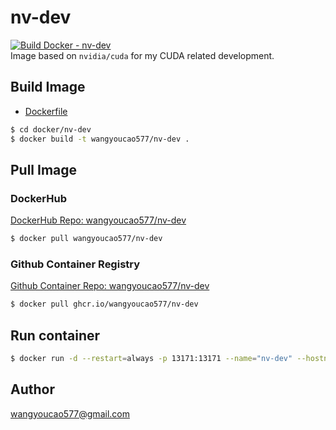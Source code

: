 # nv-dev
[![Build Docker - nv-dev](https://github.com/wangyoucao577/containers/actions/workflows/autobuild-nv-dev.yml/badge.svg)](https://github.com/wangyoucao577/containers/actions/workflows/autobuild-nv-dev.yml)        
Image based on `nvidia/cuda` for my CUDA related development.     

## Build Image
- [Dockerfile](./Dockerfile)

```bash
$ cd docker/nv-dev
$ docker build -t wangyoucao577/nv-dev .  
```

## Pull Image 
### DockerHub
[DockerHub Repo: wangyoucao577/nv-dev](https://hub.docker.com/r/wangyoucao577/nv-dev)    
```bash
$ docker pull wangyoucao577/nv-dev
```

### Github Container Registry
[Github Container Repo: wangyoucao577/nv-dev](https://github.com/users/wangyoucao577/packages/container/package/nv-dev)
```bash
$ docker pull ghcr.io/wangyoucao577/nv-dev
```

## Run container

```bash
$ docker run -d --restart=always -p 13171:13171 --name="nv-dev" --hostname="nv-dev" --cap-add=ALL --security-opt seccomp=unconfined --privileged --gpus all wangyoucao577/nv-dev
```

## Author
wangyoucao577@gmail.com
